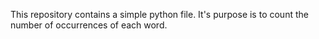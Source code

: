This repository contains a simple python file. 
It's purpose is to count the number of occurrences of each word.
